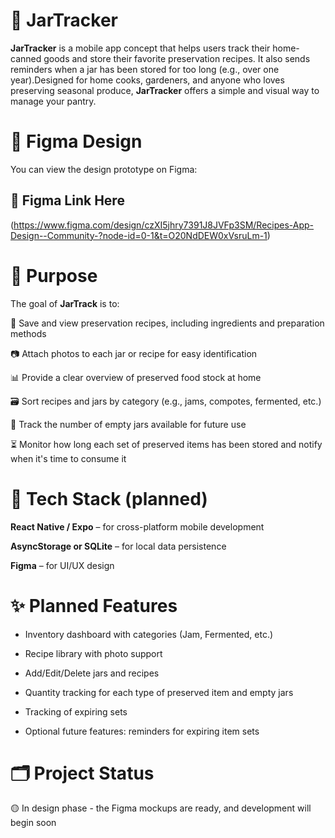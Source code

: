 # 🥫 JarTracker
**JarTracker** is a mobile app concept that helps users track their home-canned goods and store their favorite preservation recipes. It also sends reminders when a jar has been stored for too long (e.g., over one year).Designed for home cooks, gardeners, and anyone who loves preserving seasonal produce, **JarTracker** offers a simple and visual way to manage your pantry.





# 📱 Figma Design
You can view the design prototype on Figma:

## 🔗 Figma Link Here
(https://www.figma.com/design/czXI5jhry7391J8JVFp3SM/Recipes-App-Design--Community-?node-id=0-1&t=O20NdDEW0xVsruLm-1)





# 🎯 Purpose

The goal of **JarTrack** is to:

📝 Save and view preservation recipes, including ingredients and preparation methods

📷 Attach photos to each jar or recipe for easy identification

📊 Provide a clear overview of preserved food stock at home

🗃️ Sort recipes and jars by category (e.g., jams, compotes, fermented, etc.)

🧮 Track the number of empty jars available for future use

⏳ Monitor how long each set of preserved items has been stored and notify when it's time to consume it





# 🔧 Tech Stack (planned)
**React Native / Expo** – for cross-platform mobile development

**AsyncStorage or SQLite** – for local data persistence

**Figma** – for UI/UX design





# ✨ Planned Features
- Inventory dashboard with categories (Jam, Fermented, etc.)

- Recipe library with photo support

- Add/Edit/Delete jars and recipes

- Quantity tracking for each type of preserved item and empty jars

- Tracking of expiring sets

- Optional future features: reminders for expiring item sets





# 🗂️ Project Status
🟡 In design phase - the Figma mockups are ready, and development will begin soon
